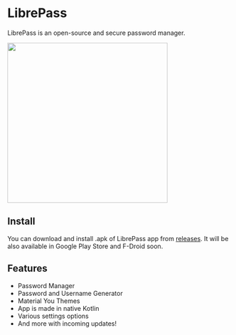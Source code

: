 # LibrePass

LibrePass is an open-source and secure password manager.

<img src="https://user-images.githubusercontent.com/87065584/235640721-e6d57d01-32b6-41f2-8d64-75425f40bc8d.png" width="360" />

## Install

You can download and install .apk of LibrePass app from [releases](https://github.com/LibrePass/android/releases).
It will be also available in Google Play Store and F-Droid soon.

## Features

- Password Manager
- Password and Username Generator
- Material You Themes
- App is made in native Kotlin 
- Various settings options
- And more with incoming updates!
